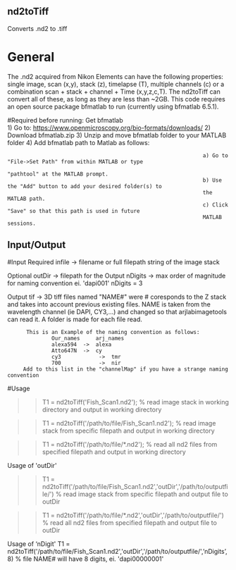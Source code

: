 ## nd2toTiff
Converts .nd2 to .tiff

# General
The .nd2 acquired from Nikon Elements can have the following properties: single image, scan (x,y), stack (z),  timelapse (T),  multiple channels (c) or a combination scan + stack + channel + Time (x,y,z,c,T). The nd2toTiff can convert all of these, as long as they are less than ~2GB. This code requires an open source package bfmatlab to run (currently using bfmatlab 6.5.1). 

#Required before running:
Get bfmatlab   
      1) Go to:   https://www.openmicroscopy.org/bio-formats/downloads/
      2) Download bfmatlab.zip
      3) Unzip and move bfmatlab folder to your MATLAB folder
      4) Add bfmatlab path to Matlab as follows:
                   
                                                                  a) Go to "File->Set Path" from within MATLAB or type 
                                                                  "pathtool" at the MATLAB prompt.
                                                                  b) Use the "Add" button to add your desired folder(s) to 
                                                                  the MATLAB path.
                                                                  c) Click "Save" so that this path is used in future 
                                                                  MATLAB sessions.


## Input/Output

#Input
Required
infile     -> filename or full filepath string of the image stack

Optional
outDir   -> filepath for the Output
nDigits  -> max order of magnitude for naming convention
                               ei. 'dapi001'  nDigits = 3

Output
tif          ->    3D tiff files named "NAME#" were # coresponds to the Z stack and
                  takes into account previous existing files. NAME is taken from the wavelength
                  channel (ie DAPI, CY3,...) and changed so that arjlabimagetools can
                  read it. A folder is made for each file read. 

          This is an Example of the naming convention as follows:
                  Our_names     arj_names
                  alexa594  ->  alexa
                  Atto647N  ->  cy
                  cy3            ->  tmr
                  700            ->  nir
         Add to this list in the "channelMap" if you have a strange naming convention 

 
#Usage
 >> T1 = nd2toTiff('Fish_Scan1.nd2');   % read image stack in working directory and output in working directory

 >> T1 = nd2toTiff('/path/to/file/Fish_Scan1.nd2'); % read image stack from specific filepath and output in working directory

 >> T1 = nd2toTiff('/path/to/file/*.nd2');  % read all nd2 files from specified filepath and output in working directory

Usage of 'outDir'

 >> T1 = nd2toTiff('/path/to/file/Fish_Scan1.nd2','outDir','/path/to/outputfile/') % read image stack from specific filepath and output file to outDir

 >> T1 = nd2toTiff('/path/to/file/*.nd2','outDir','/path/to/outputfile/') % read all nd2 files from specified filepath and output file to outDir

Usage of ‘nDigit'
T1 = nd2toTiff('/path/to/file/Fish_Scan1.nd2','outDir','/path/to/outputfile/',’nDigits’,8) % file NAME# will have 8 digits, ei. 'dapi00000001'
